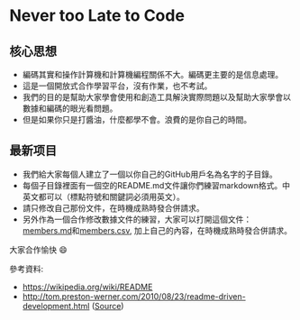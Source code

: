 # Never too Late to Code

## 核心思想

- 編碼其實和操作計算機和計算機編程關係不大。編碼更主要的是信息處理。
- 這是一個開放式合作學習平台，沒有作業，也不考試。
- 我們的目的是幫助大家學會使用和創造工具解決實際問題以及幫助大家學會以數據和編碼的眼光看問題。
- 但是如果你只是打醬油，什麼都學不會。浪費的是你自己的時間。

## 最新项目

- 我們給大家每個人建立了一個以你自己的GitHub用戶名為名字的子目錄。
- 每個子目錄裡面有一個空的README.md文件讓你們練習markdown格式。中英文都可以（標點符號和關鍵詞必須用英文）。
- 請只修改自己那份文件，在時機成熟時發合併請求。 
- 另外作為一個合作修改數據文件的練習，大家可以打開這個文件：[members.md](members.md)和[members.csv](members.csv), 加上自己的內容，在時機成熟時發合併請求。 

大家合作愉快 :smile:


參考資料:

- https://wikipedia.org/wiki/README
- http://tom.preston-werner.com/2010/08/23/readme-driven-development.html ([Source](https://github.com/mojombo/mojombo.github.io/blob/master/_posts/2010-08-23-readme-driven-development.md))
